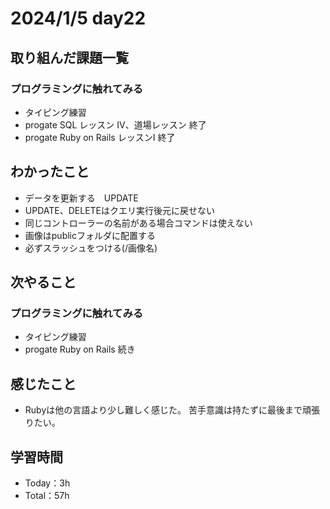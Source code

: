 # 2024/1/5 day22

## 取り組んだ課題一覧
### プログラミングに触れてみる
  - タイピング練習
  - progate SQL レッスン Ⅳ、道場レッスン 終了
  - progate Ruby on Rails レッスンⅠ 終了
  

## わかったこと
  - データを更新する　UPDATE
  - UPDATE、DELETEはクエリ実行後元に戻せない
  - 同じコントローラーの名前がある場合コマンドは使えない
  - 画像はpublicフォルダに配置する
  - 必ずスラッシュをつける(/画像名)
    

## 次やること
### プログラミングに触れてみる
  - タイピング練習
  - progate Ruby on Rails 続き

## 感じたこと
  - Rubyは他の言語より少し難しく感じた。
    苦手意識は持たずに最後まで頑張りたい。

## 学習時間
  - Today：3h
  - Total：57h
